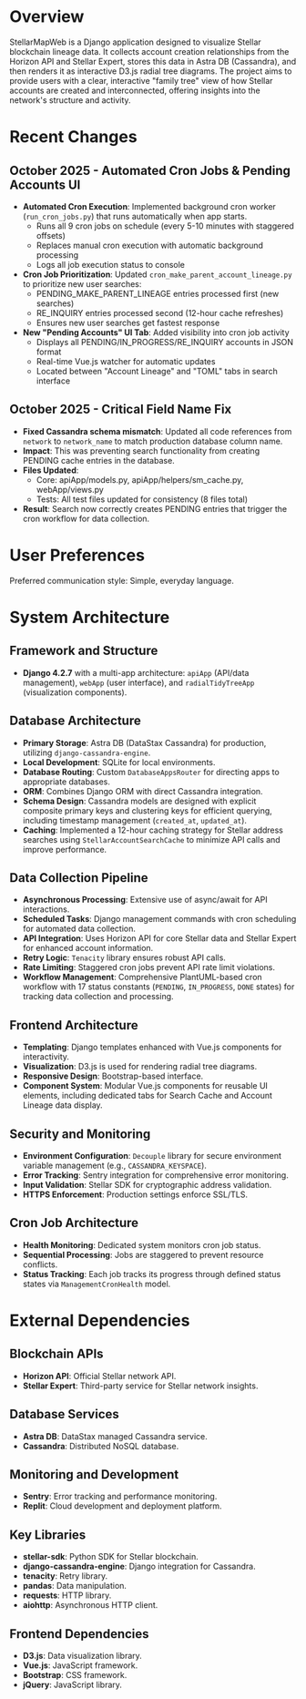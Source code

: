 # Overview

StellarMapWeb is a Django application designed to visualize Stellar blockchain lineage data. It collects account creation relationships from the Horizon API and Stellar Expert, stores this data in Astra DB (Cassandra), and then renders it as interactive D3.js radial tree diagrams. The project aims to provide users with a clear, interactive "family tree" view of how Stellar accounts are created and interconnected, offering insights into the network's structure and activity.

# Recent Changes

## October 2025 - Automated Cron Jobs & Pending Accounts UI
- **Automated Cron Execution**: Implemented background cron worker (`run_cron_jobs.py`) that runs automatically when app starts.
  - Runs all 9 cron jobs on schedule (every 5-10 minutes with staggered offsets)
  - Replaces manual cron execution with automatic background processing
  - Logs all job execution status to console
- **Cron Job Prioritization**: Updated `cron_make_parent_account_lineage.py` to prioritize new user searches:
  - PENDING_MAKE_PARENT_LINEAGE entries processed first (new searches)
  - RE_INQUIRY entries processed second (12-hour cache refreshes)
  - Ensures new user searches get fastest response
- **New "Pending Accounts" UI Tab**: Added visibility into cron job activity
  - Displays all PENDING/IN_PROGRESS/RE_INQUIRY accounts in JSON format
  - Real-time Vue.js watcher for automatic updates
  - Located between "Account Lineage" and "TOML" tabs in search interface

## October 2025 - Critical Field Name Fix
- **Fixed Cassandra schema mismatch**: Updated all code references from `network` to `network_name` to match production database column name.
- **Impact**: This was preventing search functionality from creating PENDING cache entries in the database.
- **Files Updated**: 
  - Core: apiApp/models.py, apiApp/helpers/sm_cache.py, webApp/views.py
  - Tests: All test files updated for consistency (8 files total)
- **Result**: Search now correctly creates PENDING entries that trigger the cron workflow for data collection.

# User Preferences

Preferred communication style: Simple, everyday language.

# System Architecture

## Framework and Structure
- **Django 4.2.7** with a multi-app architecture: `apiApp` (API/data management), `webApp` (user interface), and `radialTidyTreeApp` (visualization components).

## Database Architecture
- **Primary Storage**: Astra DB (DataStax Cassandra) for production, utilizing `django-cassandra-engine`.
- **Local Development**: SQLite for local environments.
- **Database Routing**: Custom `DatabaseAppsRouter` for directing apps to appropriate databases.
- **ORM**: Combines Django ORM with direct Cassandra integration.
- **Schema Design**: Cassandra models are designed with explicit composite primary keys and clustering keys for efficient querying, including timestamp management (`created_at`, `updated_at`).
- **Caching**: Implemented a 12-hour caching strategy for Stellar address searches using `StellarAccountSearchCache` to minimize API calls and improve performance.

## Data Collection Pipeline
- **Asynchronous Processing**: Extensive use of async/await for API interactions.
- **Scheduled Tasks**: Django management commands with cron scheduling for automated data collection.
- **API Integration**: Uses Horizon API for core Stellar data and Stellar Expert for enhanced account information.
- **Retry Logic**: `Tenacity` library ensures robust API calls.
- **Rate Limiting**: Staggered cron jobs prevent API rate limit violations.
- **Workflow Management**: Comprehensive PlantUML-based cron workflow with 17 status constants (`PENDING`, `IN_PROGRESS`, `DONE` states) for tracking data collection and processing.

## Frontend Architecture
- **Templating**: Django templates enhanced with Vue.js components for interactivity.
- **Visualization**: D3.js is used for rendering radial tree diagrams.
- **Responsive Design**: Bootstrap-based interface.
- **Component System**: Modular Vue.js components for reusable UI elements, including dedicated tabs for Search Cache and Account Lineage data display.

## Security and Monitoring
- **Environment Configuration**: `Decouple` library for secure environment variable management (e.g., `CASSANDRA_KEYSPACE`).
- **Error Tracking**: Sentry integration for comprehensive error monitoring.
- **Input Validation**: Stellar SDK for cryptographic address validation.
- **HTTPS Enforcement**: Production settings enforce SSL/TLS.

## Cron Job Architecture
- **Health Monitoring**: Dedicated system monitors cron job status.
- **Sequential Processing**: Jobs are staggered to prevent resource conflicts.
- **Status Tracking**: Each job tracks its progress through defined status states via `ManagementCronHealth` model.

# External Dependencies

## Blockchain APIs
- **Horizon API**: Official Stellar network API.
- **Stellar Expert**: Third-party service for Stellar network insights.

## Database Services
- **Astra DB**: DataStax managed Cassandra service.
- **Cassandra**: Distributed NoSQL database.

## Monitoring and Development
- **Sentry**: Error tracking and performance monitoring.
- **Replit**: Cloud development and deployment platform.

## Key Libraries
- **stellar-sdk**: Python SDK for Stellar blockchain.
- **django-cassandra-engine**: Django integration for Cassandra.
- **tenacity**: Retry library.
- **pandas**: Data manipulation.
- **requests**: HTTP library.
- **aiohttp**: Asynchronous HTTP client.

## Frontend Dependencies
- **D3.js**: Data visualization library.
- **Vue.js**: JavaScript framework.
- **Bootstrap**: CSS framework.
- **jQuery**: JavaScript library.